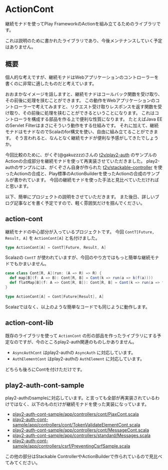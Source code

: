 # ActionCont

継続モナドを使ってPlay FrameworkのActionを組み立てるためのライブラリです。

これは説明のために書かれたライブラリであり、今後メンテナンスしていく予定はありません。

## 概要

個人的な考えですが、継続モナドはWebアプリケーションのコントローラーを書くのに非常に適したものだと考えています。

おおまかなイメージを話しますと、継続モナドはコールバック関数を受け取り、その前後に処理を挟むことができます。
この動作をWebアプリケーションのコントローラーで考えてみますと、リクエスト受け取りレスポンスを返す関数を受け取り、その前後に処理を挟むことができるということになります。
これはコントローラを構成する部品を作る上で便利な性質になります。
たとえばJava EEのServlet Filterはまさにそういう動作をする仕組みです。
それに加えて、継続モナドはモナドなのでScalaのfor構文を使い、自由に組み立てることができます。
そう言われると、なんとなく継続モナドが便利な予感がしてきたでしょうか。

今回比較のために、がくぞ(@gakuzzzz)さんの [t2v/play2-auth](https://github.com/t2v/play2-auth) のサンプルのActionの合成部分を継続モナドを使って再実装させていただきました。
play2-authのサンプルには、がくぞさん自身が作られた [t2v/stackable-controller](https://github.com/t2v/stackable-controller) を使ったActionの合成と、Play標準のActionBuilderを使ったActionの合成のサンプルが書かれています。
今回の継続モナドを使った手法と見比べていただければと思います。

以下、簡単にプロジェクトの説明をさせていただきます。
また後日、詳しいブログ記事などを書く予定ですので、軽く雰囲気だけを掴んでください。

## action-cont

継続モナドの中心部分が入っているプロジェクトです。
今回 `ContT[Future, Result, A]` を `ActionCont[A]` と名付けました。

```scala
type ActionCont[A] = ContT[Future, Result, A]
```

Scalazの `ContT` が使われていますが、今回のやり方ではもっと簡単な継続モナドでもかまいません。

```scala
case class Cont[R, A](run: (A => R) => R) {
  def map[B](f: A => B): Cont[R, B] = Cont(k => run(a => k(f(a))))
  def flatMap[B](f: A => Cont[R, B]): Cont[R, B] = Cont(k => run(a => f(a).run(k)))
}
  
type ActionCont[A] = Cont[Future[Result], A]
```

Scalazではなく、以上のような簡単なコードでも同じように動作します。

## action-cont-lib

既存のライブラリを使って `ActionCont` の形の部品を作ったライブラリにする予定なのですが、今のところplay2-auth関連のものしかありません。

- `AsyncAuthCont` はplay2-authの `AsyncAuth` に対応しています。
- `AuthElementCont` はplay2-authの `AuthElement` に対応しています。

どちらも後ろにContを付けただけです。

## play2-auth-cont-sample

play2-authのsampleに対応しています。と言っても全部が再実装されているわけではなく、以下のものだけが継続モナドを使った実装になっています。

- [play2-auth-cont-sample/app/controllers/cont/PjaxCont.scala](https://github.com/hexx/action-cont/blob/master/play2-auth-cont-sample/app/controllers/cont/PjaxCont.scala)
- [play2-auth-cont-sample/app/controllers/cont/TokenValidateElementCont.scala](https://github.com/hexx/action-cont/blob/master/play2-auth-cont-sample/app/controllers/cont/TokenValidateElementCont.scala)
- [play2-auth-cont-sample/app/controllers/cont/MessageCont.scala](https://github.com/hexx/action-cont/blob/master/play2-auth-cont-sample/app/controllers/cont/MessageCont.scala)
- [play2-auth-cont-sample/app/controllers/standard/Messages.scala](https://github.com/hexx/action-cont/blob/master/play2-auth-cont-sample/app/controllers/standard/Messages.scala)
- [play2-auth-cont-sample/app/controllers/csrf/PreventingCsrfSample.scala](https://github.com/hexx/action-cont/blob/master/play2-auth-cont-sample/app/controllers/csrf/PreventingCsrfSample.scala)

この他の部分はStackable ControllerやActionBuilderで作られているので見比べてみてください。
